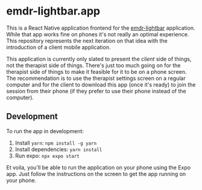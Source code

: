 # emdr-lightbar.app

This is a React Native application frontend for the [emdr-lightbar](https://github.com/sarayourfriend/emdr-lightbar) application. While that app works fine on phones it's not really an optimal experience. This repository represents the next iteration on that idea with the introduction of a client mobile application.

This application is currently only slated to present the _client_ side of things, not the therapist side of things. There's just too much going on for the therapist side of things to make it feasible for it to be on a phone screen. The recommendation is to use the therapist settings screen on a regular computer and for the client to download this app (once it's ready) to join the session from their phone (if they prefer to use their phone instead of the computer).

## Development

To run the app in development:

1. Install `yarn`: `npm install -g yarn`
1. Install dependencies: `yarn install`
1. Run expo: `npx expo start`

Et voila, you'll be able to run the application on your phone using the Expo app. Just follow the instructions on the screen to get the app running on your phone.

